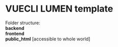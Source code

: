 # VUECLI LUMEN template

Folder structure:<br>
<strong>backend</strong>
<br><strong>frontend</strong>
<br><strong>public_html</strong> [accessible to whole world]<br>